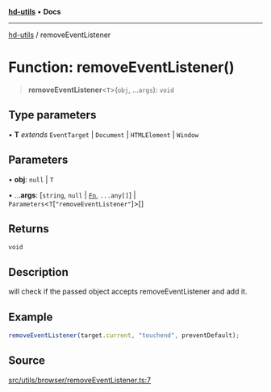 [**hd-utils**](../README.md) • **Docs**

***

[hd-utils](../globals.md) / removeEventListener

# Function: removeEventListener()

> **removeEventListener**\<`T`\>(`obj`, ...`args`): `void`

## Type parameters

• **T** *extends* `EventTarget` \| `Document` \| `HTMLElement` \| `Window`

## Parameters

• **obj**: `null` \| `T`

• ...**args**: [`string`, `null` \| [`Fn`](../type-aliases/Fn.md), `...any[]`] \| `Parameters`\<`T`\[`"removeEventListener"`\]\>[]

## Returns

`void`

## Description

will check if the passed object accepts removeEventListener and add it.

## Example

```ts
removeEventListener(target.current, "touchend", preventDefault);
```

## Source

[src/utils/browser/removeEventListener.ts:7](https://github.com/AhmadHddad/h-utils/blob/8e9e542f98b1a43a336ce585dc8666b21b0e894d/src/utils/browser/removeEventListener.ts#L7)
